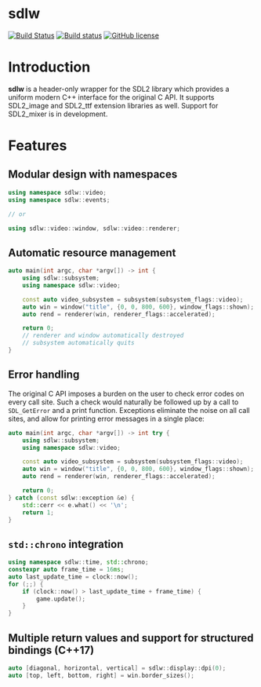# sdlw
[![Build Status](https://travis-ci.com/JankoDedic/sdlw.svg?branch=master)](https://travis-ci.com/JankoDedic/sdlw)
[![Build status](https://ci.appveyor.com/api/projects/status/uljl3tk9hsnma2nt?svg=true)](https://ci.appveyor.com/project/JankoDedic/sdlw)
[![GitHub license](https://img.shields.io/badge/license-MIT-blue.svg)](https://raw.githubusercontent.com/jankodedic/sdlw/master/LICENSE)

# Introduction
**sdlw** is a header-only wrapper for the SDL2 library which provides a uniform modern C++ interface for the original C API. It supports SDL2\_image and SDL2\_ttf extension libraries as well. Support for SDL2\_mixer is in development.

# Features
## Modular design with namespaces
```cpp
using namespace sdlw::video;
using namespace sdlw::events;

// or

using sdlw::video::window, sdlw::video::renderer;
```
## Automatic resource management
```cpp
auto main(int argc, char *argv[]) -> int {
    using sdlw::subsystem;
    using namespace sdlw::video;

    const auto video_subsystem = subsystem(subsystem_flags::video);
    auto win = window("title", {0, 0, 800, 600}, window_flags::shown);
    auto rend = renderer(win, renderer_flags::accelerated);

    return 0;
    // renderer and window automatically destroyed
    // subsystem automatically quits
}
```
## Error handling
The original C API imposes a burden on the user to check error codes on every call site. Such a check would naturally be followed up by a call to `SDL_GetError` and a print function. Exceptions eliminate the noise on all call sites, and allow for printing error messages in a single place:
```cpp
auto main(int argc, char *argv[]) -> int try {
    using sdlw::subsystem;
    using namespace sdlw::video;

    const auto video_subsystem = subsystem(subsystem_flags::video);
    auto win = window("title", {0, 0, 800, 600}, window_flags::shown);
    auto rend = renderer(win, renderer_flags::accelerated);

    return 0;
} catch (const sdlw::exception &e) {
    std::cerr << e.what() << '\n';
    return 1;
}
```
## `std::chrono` integration
```cpp
using namespace sdlw::time, std::chrono;
constexpr auto frame_time = 16ms;
auto last_update_time = clock::now();
for (;;) {
    if (clock::now() > last_update_time + frame_time) {
        game.update();
    }
}
```
## Multiple return values and support for structured bindings (C++17)
```cpp
auto [diagonal, horizontal, vertical] = sdlw::display::dpi(0);
auto [top, left, bottom, right] = win.border_sizes();
```
